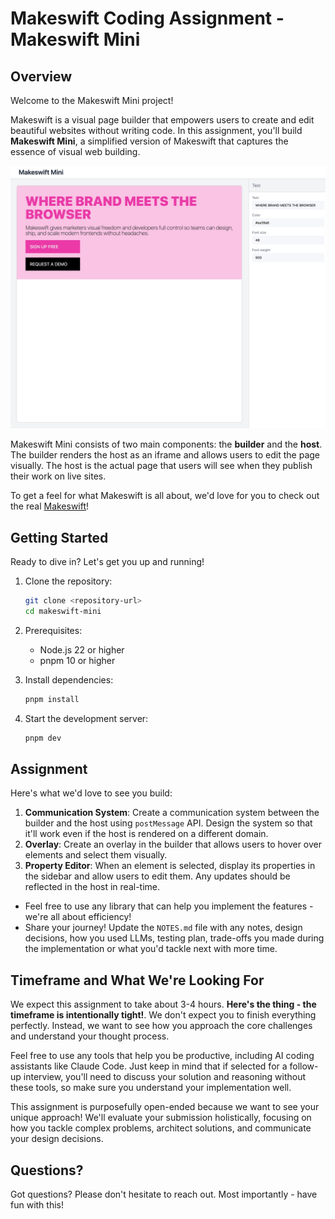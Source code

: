 # Makeswift Coding Assignment - Makeswift Mini

## Overview

Welcome to the Makeswift Mini project!

Makeswift is a visual page builder that empowers users to create and edit beautiful websites without writing code. In this assignment, you'll build **Makeswift Mini**, a simplified version of Makeswift that captures the essence of visual web building.

![Makeswift Mini](/makeswift-mini.jpg)

Makeswift Mini consists of two main components: the **builder** and the **host**. The builder renders the host as an iframe and allows users to edit the page visually. The host is the actual page that users will see when they publish their work on live sites.

To get a feel for what Makeswift is all about, we'd love for you to check out the real [Makeswift](https://makeswift.com/)!

## Getting Started

Ready to dive in? Let's get you up and running!

1. Clone the repository:

   ```bash
   git clone <repository-url>
   cd makeswift-mini
   ```

2. Prerequisites:

   - Node.js 22 or higher
   - pnpm 10 or higher

3. Install dependencies:

   ```bash
   pnpm install
   ```

4. Start the development server:
   ```bash
   pnpm dev
   ```

## Assignment

Here's what we'd love to see you build:

1. **Communication System**: Create a communication system between the builder and the host using `postMessage` API. Design the system so that it'll work even if the host is rendered on a different domain.
2. **Overlay**: Create an overlay in the builder that allows users to hover over elements and select them visually.
3. **Property Editor**: When an element is selected, display its properties in the sidebar and allow users to edit them. Any updates should be reflected in the host in real-time.

- Feel free to use any library that can help you implement the features - we're all about efficiency!
- Share your journey! Update the `NOTES.md` file with any notes, design decisions, how you used LLMs, testing plan, trade-offs you made during the implementation or what you'd tackle next with more time.

## Timeframe and What We're Looking For

We expect this assignment to take about 3-4 hours. **Here's the thing - the timeframe is intentionally tight!**. We don't expect you to finish everything perfectly. Instead, we want to see how you approach the core challenges and understand your thought process.

Feel free to use any tools that help you be productive, including AI coding assistants like Claude Code. Just keep in mind that if selected for a follow-up interview, you'll need to discuss your solution and reasoning without these tools, so make sure you understand your implementation well.

This assignment is purposefully open-ended because we want to see your unique approach! We'll evaluate your submission holistically, focusing on how you tackle complex problems, architect solutions, and communicate your design decisions.

## Questions?

Got questions? Please don't hesitate to reach out. Most importantly - have fun with this!
